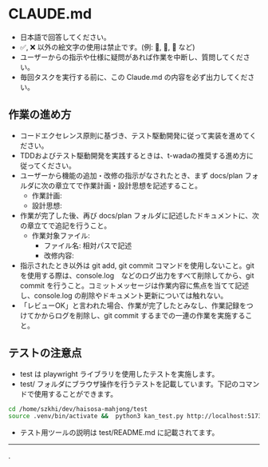 # CLAUDE.md

- 日本語で回答してください。
- ✅, ❌ 以外の絵文字の使用は禁止です。(例: 📁, 🚀, 🎯 など)
- ユーザーからの指示や仕様に疑問があれば作業を中断し、質問してください。
- 毎回タスクを実行する前に、この Claude.md の内容を必ず出力してください。

## 作業の進め方

- コードエクセレンス原則に基づき、テスト駆動開発に従って実装を進めてください。
- TDDおよびテスト駆動開発を実践するときは、t-wadaの推奨する進め方に従ってください。
- ユーザーから機能の追加・改修の指示がなされたとき、まず docs/plan フォルダに次の章立てで作業計画・設計思想を記述すること。 
    - 作業計画:
    - 設計思想:
- 作業が完了した後、再び docs/plan フォルダに記述したドキュメントに、次の章立てで追記を行うこと。
    - 作業対象ファイル:
        - ファイル名: 相対パスで記述
        - 改修内容: 
- 指示されたとき以外は git add, git commit コマンドを使用しないこと。git を使用する際は、console.log　などのログ出力をすべて削除してから、git commit を行うこと。コミットメッセージは作業内容に焦点を当てて記述し、console.log の削除やドキュメント更新については触れない。
- 「レビューOK」と言われた場合、作業が完了したとみなし、作業記録をつけてかからログを削除し、git commit するまでの一連の作業を実施すること。

## テストの注意点

- test は playwright ライブラリを使用したテストを実施します。
- test/ フォルダにブラウザ操作を行うテストを記載しています。下記のコマンドで使用することができます。

```bash
cd /home/szkhi/dev/haisosa-mahjong/test
source .venv/bin/activate &&  python3 kan_test.py http://localhost:5173 --headless
```

- テスト用ツールの説明は test/README.md に記載されてます。

---------------------------------------
.